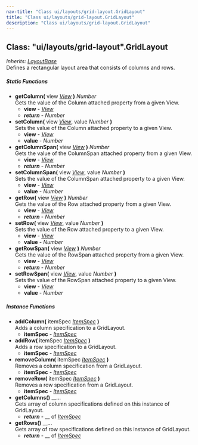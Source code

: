 ```yaml
---
nav-title: "Class ui/layouts/grid-layout.GridLayout"
title: "Class ui/layouts/grid-layout.GridLayout"
description: "Class ui/layouts/grid-layout.GridLayout"
---
```

## Class: "ui/layouts/grid-layout".GridLayout  
_Inherits:_ [_LayoutBase_](../../../ui/layouts/layout-base/LayoutBase.md)  
Defines a rectangular layout area that consists of columns and rows.

##### Static Functions
 - **getColumn(** view [_View_](../../../ui/core/view/View.md) **)** _Number_  
     Gets the value of the Column attached property from a given View.
   - **view** - [_View_](../../../ui/core/view/View.md)
   - _**return**_ - _Number_
 - **setColumn(** view [_View_](../../../ui/core/view/View.md), value _Number_ **)**  
     Sets the value of the Column attached property to a given View. 
   - **view** - [_View_](../../../ui/core/view/View.md)
   - **value** - _Number_
 - **getColumnSpan(** view [_View_](../../../ui/core/view/View.md) **)** _Number_  
     Gets the value of the ColumnSpan attached property from a given View.
   - **view** - [_View_](../../../ui/core/view/View.md)
   - _**return**_ - _Number_
 - **setColumnSpan(** view [_View_](../../../ui/core/view/View.md), value _Number_ **)**  
     Sets the value of the ColumnSpan attached property to a given View. 
   - **view** - [_View_](../../../ui/core/view/View.md)
   - **value** - _Number_
 - **getRow(** view [_View_](../../../ui/core/view/View.md) **)** _Number_  
     Gets the value of the Row attached property from a given View.
   - **view** - [_View_](../../../ui/core/view/View.md)
   - _**return**_ - _Number_
 - **setRow(** view [_View_](../../../ui/core/view/View.md), value _Number_ **)**  
     Sets the value of the Row attached property to a given View. 
   - **view** - [_View_](../../../ui/core/view/View.md)
   - **value** - _Number_
 - **getRowSpan(** view [_View_](../../../ui/core/view/View.md) **)** _Number_  
     Gets the value of the RowSpan attached property from a given View.
   - **view** - [_View_](../../../ui/core/view/View.md)
   - _**return**_ - _Number_
 - **setRowSpan(** view [_View_](../../../ui/core/view/View.md), value _Number_ **)**  
     Sets the value of the RowSpan attached property to a given View. 
   - **view** - [_View_](../../../ui/core/view/View.md)
   - **value** - _Number_

##### Instance Functions
 - **addColumn(** itemSpec [_ItemSpec_](../../../ui/layouts/grid-layout/ItemSpec.md) **)**  
     Adds a column specification to a GridLayout.
   - **itemSpec** - [_ItemSpec_](../../../ui/layouts/grid-layout/ItemSpec.md)
 - **addRow(** itemSpec [_ItemSpec_](../../../ui/layouts/grid-layout/ItemSpec.md) **)**  
     Adds a row specification to a GridLayout.
   - **itemSpec** - [_ItemSpec_](../../../ui/layouts/grid-layout/ItemSpec.md)
 - **removeColumn(** itemSpec [_ItemSpec_](../../../ui/layouts/grid-layout/ItemSpec.md) **)**  
     Removes a column specification from a GridLayout.
   - **itemSpec** - [_ItemSpec_](../../../ui/layouts/grid-layout/ItemSpec.md)
 - **removeRow(** itemSpec [_ItemSpec_](../../../ui/layouts/grid-layout/ItemSpec.md) **)**  
     Removes a row specification from a GridLayout.
   - **itemSpec** - [_ItemSpec_](../../../ui/layouts/grid-layout/ItemSpec.md)
 - **getColumns()** __...  
     Gets array of column specifications defined on this instance of GridLayout. 
   - _**return**_ - __ of [_ItemSpec_](../../../ui/layouts/grid-layout/ItemSpec.md)
 - **getRows()** __...  
     Gets array of row specifications defined on this instance of GridLayout.
   - _**return**_ - __ of [_ItemSpec_](../../../ui/layouts/grid-layout/ItemSpec.md)